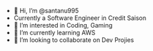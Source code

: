 - 👋 Hi, I’m @santanu995
- Currently a Software Engineer in Credit Saison
- 👀 I’m interested in Coding, Gaming
- 🌱 I’m currently learning AWS
- 💞️ I’m looking to collaborate on Dev Projies

<!---
santanu995/santanu995 is a ✨ special ✨ repository because its `README.md` (this file) appears on your GitHub profile.
You can click the Preview link to take a look at your changes.
--->
